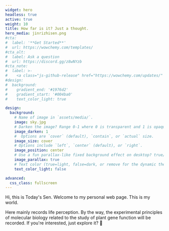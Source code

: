 ```yaml
---
widget: hero
headless: true
active: true
weight: 10
title: How far is it? Just a thought.
hero_media: jinrizhisen.png
#cta:
#  label: '**Get Started**'
#  url: https://wowchemy.com/templates/
#cta_alt:
#  label: Ask a question
#  url: https://discord.gg/z8wNYzb
#cta_note:
#  label: >-
#    <a class="js-github-release" href="https://wowchemy.com/updates/" data-repo="gcushen/hugo-academic">Latest release<!-- V --></a><div style="text-shadow: none;"><a class="github-button" href="https://github.com/wowchemy/wowchemy-hugo-modules" data-icon="octicon-star" data-size="large" data-show-count="true" aria-label="Star">Star Wowchemy site builder for Hugo</a></div><div style="text-shadow: none;"><a class="github-button" href="https://github.com/wowchemy/starter-academic" data-icon="octicon-star" data-size="large" data-show-count="true" aria-label="Star">Star the Academic template</a></div>
#design:
#  background:
#    gradient_end: '#1976d2'
#    gradient_start: '#004ba0'
#    text_color_light: true

design:   
  background:     
    # Name of image in `assets/media/`.
    image: sky.jpg     
    # Darken the image? Range 0-1 where 0 is transparent and 1 is opaque.
    image_darken: 1     
    #  Options are `cover` (default), `contain`, or `actual` size.
    image_size: cover     
    # Options include `left`, `center` (default), or `right`.
    image_position: center     
    # Use a fun parallax-like fixed background effect on desktop? true/false     
    image_parallax: true     
    # Text color (true=light, false=dark, or remove for the dynamic theme color).
    text_color_light: false

advanced:
  css_class: fullscreen
---
```


Hi, this is Today's Sen. Welcome to my personal web page. This is my world.

Here mainly records life perception. By the way, the experimental principles of molecular biology related to the study of plant gene function will be recorded. If you're interested, just explore it? :milky_way:


